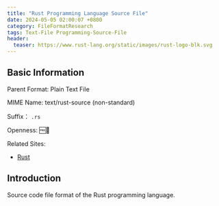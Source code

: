 ```yaml
---
title: "Rust Programming Language Source File"
date: 2024-05-05 02:00:07 +0800
category: FileFormatResearch
tags: Text-File Programming-Source-File
header:
  teaser: https://www.rust-lang.org/static/images/rust-logo-blk.svg
---
```


## Basic Information

Parent Format: Plain Text File

MIME Name: text/rust-source (non-standard)

Suffix： `.rs`

Openness: 🆓📖

Related Sites:

* [Rust](https://www.rust-lang.org/)

## Introduction

Source code file format of the Rust programming language.
